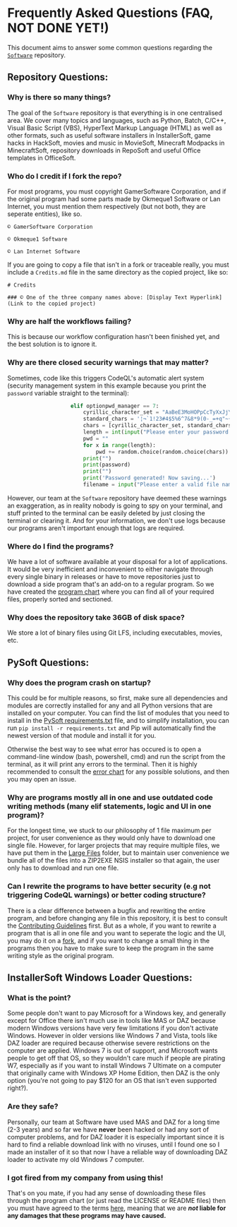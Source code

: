 # Frequently Asked Questions (FAQ, NOT DONE YET!)

This document aims to answer some common questions regarding the [`Software`](/) repository.

## Repository Questions:

### Why is there so many things?

The goal of the `Software` repository is that everything is in one centralised area. We cover many topics and languages, such as Python, Batch, C/C++, Visual Basic Script (VBS), HyperText Markup Language (HTML) as well as other formats, such as useful software installers in InstallerSoft, game hacks in HackSoft, movies and music in MovieSoft, Minecraft Modpacks in MinecraftSoft, repository downloads in RepoSoft and useful Office templates in OfficeSoft.

### Who do I credit if I fork the repo?

For most programs, you must copyright GamerSoftware Corporation, and if the original program had some parts made by Okmeque1 Software or Lan Internet, you must mention them respectively (but not both, they are seperate entities), like so.

`© GamerSoftware Corporation`

`© Okmeque1 Software`

`© Lan Internet Software`

If you are going to copy a file that isn't in a fork or traceable really, you must include a `Credits.md` file in the same directory as the copied project, like so:
```
# Credits

### © One of the three company names above: [Display Text Hyperlink](Link to the copied project)
```

### Why are half the workflows failing?

This is because our workflow configuration hasn't been finished yet, and the best solution is to ignore it.

### Why are there closed security warnings that may matter?

Sometimes, code like this triggers CodeQL's automatic alert system (security management system in this example because you print the `password` variable straight to the terminal):
```py
                    elif optionpwd_manager == 7:
                        cyrillic_character_set = "АаВеЕЗМоНОРрСсТуХхЈјҮԁԌԚԛԜԝ"
                        standard_chars = '¦¬`1!23#4$5%6^7&8*9(0-_=+q"~{[]}=+QwWeErRtTyYuUiIoOpPaAsSdDfFgGhHjJkKlL;:@~^%#\|zZxXcCvVbBnNmMm,<.>/?)'
                        chars = [cyrillic_character_set, standard_chars]
                        length = int(input("Please enter your password length: "))
                        pwd = ""
                        for x in range(length):
                            pwd += random.choice(random.choice(chars))
                        print("")
                        print(password)
                        print("")
                        print('Password generated! Now saving...')
                        filename = input("Please enter a valid file name (leave blank to a default file of pwd_openscs.pwd). If the file does not
```
However, our team at the `Software` repository have deemed these warnings an exaggeration, as in reality nobody is going to spy on your terminal, and stuff printed to the terminal can be easily deleted by just closing the terminal or clearing it. And for your information, we don't use logs because our programs aren't important enough that logs are required.

### Where do I find the programs?

We have a lot of software available at your disposal for a lot of applications. It would be very inefficient and inconvenient to either navigate through every single binary in releases or have to move repositories just to download a side program that's an add-on to a regular program. So we have created the [program chart](/Programs.md) where you can find all of your required files, properly sorted and sectioned.

### Why does the repository take 36GB of disk space?

We store a lot of binary files using Git LFS, including executables, movies, etc.

## PySoft Questions:

### Why does the program crash on startup?

This could be for multiple reasons, so first, make sure all dependencies and modules are correctly installed for any and all Python versions that are installed on your computer. You can find the list of modules that you need to install in the [PySoft requirements.txt](https://github.com/GamerSoft24/Software/blob/Main/PySoft/requirements.txt) file, and to simplify installation, you can run `pip install -r requirements.txt` and Pip will automatically find the newest version of that module and install it for you.

Otherwise the best way to see what error has occured is to open a command-line window (bash, powershell, cmd) and run the script from the terminal, as it will print any errors to the terminal. Then it is highly recommended to consult the [error chart](/PySoft/Errors%20chart.md) for any possible solutions, and then you may open an issue.

### Why are programs mostly all in one and use outdated code writing methods (many elif statements, logic and UI in one program)?

For the longest time, we stuck to our philosophy of 1 file maximum per project, for user convenience as they would only have to download one single file. However, for larger projects that may require multiple files, we have put them in the [Large Files](/PySoft/Large%20Projects) folder, but to maintain user convenience we bundle all of the files into a ZIP2EXE NSIS installer so that again, the user only has to download and run one file.

### Can I rewrite the programs to have better security (e.g not triggering CodeQL warnings) or better coding structure?

There is a clear difference between a bugfix and rewriting the entire program, and before changing any file in this repository, it is best to consult the [Contributing Guidelines](/CONTRIBUTING.md) first. But as a whole, if you want to rewrite a program that is all in one file and you want to seperate the logic and the UI, you may do it on a [fork](https://github.com/GamerSoft24/Software/fork), and if you want to change a small thing in the programs then you have to make sure to keep the program in the same writing style as the original program.

## InstallerSoft Windows Loader Questions:

### What is the point?

Some people don't want to pay Microsoft for a Windows key, and generally except for Office there isn't much use in tools like MAS or DAZ because modern Windows versions have very few limitations if you don't activate Windows. However in older versions like Windows 7 and Vista, tools like DAZ loader are required because otherwise severe restrictions on the computer are applied. Windows 7 is out of support, and Microsoft wants people to get off that OS, so they wouldn't care much if people are pirating W7, especially as if you want to install Windows 7 Ultimate on a computer that originally came with Windows XP Home Edition, then DAZ is the only option (you're not going to pay $120 for an OS that isn't even supported right?).

### Are they safe?

Personally, our team at Software have used MAS and DAZ for a long time (2-3 years) and so far we have **never** been hacked or had any sort of computer problems, and for DAZ loader it is especially important since it is hard to find a reliable download link with no viruses, until I found one so I made an installer of it so that now I have a reliable way of downloading DAZ loader to activate my old Windows 7 computer.

### I got fired from my company from using this!

That's on you mate, if you had any sense of downloading these files through the program chart (or just read the LICENSE or README files) then you must have agreed to the terms [here](https://github.com/GamerSoft24/Software/blob/Main/InstallerSoft/Windows/Windows%20Loaders/README.md), meaning that we are ***not* liable for any damages that these programs may have caused.**
